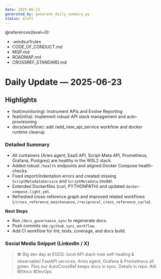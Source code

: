 ```yaml
---
date: 2025-06-23
generated_by: generate_daily_summary.py
status: draft
---
```

@references(level=0):
 - .windsurfrules
 - CODE_OF_CONDUCT.md
 - MQP.md
 - ROADMAP.md
 - CROSSREF_STANDARD.md

# Daily Update — 2025-06-23

## Highlights

- feat(monitoring): Instrument APIs and Evolve Reporting
- feat(infra): Implement robust API stack management and auto-provisioning
- docs(workflow): add /add_new_api_service workflow and docker runtime cleanup

### Detailed Summary

- All containers (Aries agent, EaaS API, Script-Meta API, Prometheus, Grafana, Postgres) are healthy in the WSL2 stack.
- Added robust `/health` endpoints and aligned Docker Compose health-checks.
- Fixed import/indentation errors and created missing `ScriptMetadataService` and `ScriptMetadata` model.
- Extended Dockerfiles (curl, PYTHONPATH) and updated `docker-compose.light.yml`.
- Refreshed cross-reference graph and improved related workflows (`/cross_reference_maintenance`, `/reciprocal_cross_reference_cycle`).

**Next Steps**
- Run `/docs_governance_sync` to regenerate docs.
- Push commits via `/github_sync_workflow`.
- Add CI workflow for lint, tests, coverage, and docs build.

### Social Media Snippet (LinkedIn / X)

> 🛠️ Big dev day at EGOS: local API stack now self-healing & observable! FastAPI services, Aries agent, Grafana & Prometheus all green. Plus our AutoCrossRef keeps docs in sync. Details in repo. #AI #Ethics #DevOps
